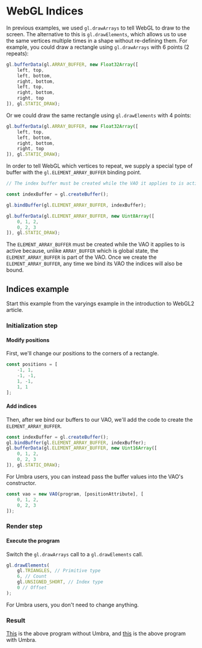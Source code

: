 # WebGL Indices
In previous examples, we used `gl.drawArrays` to tell WebGL to draw to the screen. The alternative to this is `gl.drawElements`, which allows us to use the same vertices multiple times in a shape without re-defining them. For example, you could draw a rectangle using `gl.drawArrays` with 6 points (2 repeats):
```js
gl.bufferData(gl.ARRAY_BUFFER, new Float32Array([
	left, top,
	left, bottom,
	right, bottom,
	left, top,
	right, bottom,
	right, top
]), gl.STATIC_DRAW);
```

Or we could draw the same rectangle using `gl.drawElements` with 4 points:
```js
gl.bufferData(gl.ARRAY_BUFFER, new Float32Array([
	left, top,
	left, bottom,
	right, bottom,
	right, top
]), gl.STATIC_DRAW);
```

In order to tell WebGL which vertices to repeat, we supply a special type of buffer with the `gl.ELEMENT_ARRAY_BUFFER` binding point.
```js
// The index buffer must be created while the VAO it applies to is active.

const indexBuffer = gl.createBuffer();

gl.bindBuffer(gl.ELEMENT_ARRAY_BUFFER, indexBuffer);

gl.bufferData(gl.ELEMENT_ARRAY_BUFFER, new Uint8Array([
	0, 1, 2,
	0, 2, 3
]), gl.STATIC_DRAW);
```

The `ELEMENT_ARRAY_BUFFER` must be created while the VAO it applies to is active because, unlike `ARRAY_BUFFER` which is global state, the `ELEMENT_ARRAY_BUFFER` is part of the VAO. Once we create the `ELEMENT_ARRAY_BUFFER`, any time we bind its VAO the indices will also be bound.

## Indices example
Start this example from the varyings example in the introduction to WebGL2 article.

### Initialization step

#### Modify positions
First, we'll change our positions to the corners of a rectangle.
```js
const positions = [
	-1, 1,
	-1, -1,
	1, -1,
	1, 1
];
```

#### Add indices
Then, after we bind our buffers to our VAO, we'll add the code to create the `ELEMENT_ARRAY_BUFFER`.
```js
const indexBuffer = gl.createBuffer();
gl.bindBuffer(gl.ELEMENT_ARRAY_BUFFER, indexBuffer);
gl.bufferData(gl.ELEMENT_ARRAY_BUFFER, new Uint16Array([
	0, 1, 2,
	0, 2, 3
]), gl.STATIC_DRAW);
```

For Umbra users, you can instead pass the buffer values into the VAO's constructor.
```js
const vao = new VAO(program, [positionAttribute], [
	0, 1, 2,
	0, 2, 3
]);
```

### Render step

#### Execute the program
Switch the `gl.drawArrays` call to a `gl.drawElements` call.
```js
gl.drawElements(
	gl.TRIANGLES, // Primitive type
	6, // Count
	gl.UNSIGNED_SHORT, // Index type
	0 // Offset
);
```

For Umbra users, you don't need to change anything.

### Result
[This](https://codepen.io/lakuna/full/NWgKqvZ) is the above program without Umbra, and [this](https://codepen.io/lakuna/full/gORYpXQ) is the above program with Umbra.
